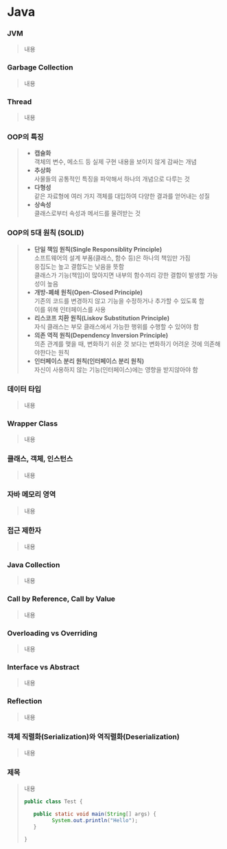 # Java

### JVM
> 내용   

### Garbage Collection
> 내용   

### Thread
> 내용<br>

### OOP의 특징
> - **캡슐화**   
>   객체의 변수, 메소드 등 실제 구현 내용을 보이지 않게 감싸는 개념   
> - **추상화**   
>   사물들의 공통적인 특징을 파악해서 하나의 개념으로 다루는 것   
> - **다형성**   
>   같은 자료형에 여러 가지 객체를 대입하여 다양한 결과를 얻어내는 성질   
> - **상속성**   
>   클래스로부터 속성과 메서드를 물려받는 것   

### OOP의 5대 원칙 (SOLID)
> - **단일 책임 원칙(Single Responsiblity Principle)**   
>   소프트웨어의 설계 부품(클래스, 함수 등)은 하나의 책임만 가짐   
>   응집도는 높고 결합도는 낮음을 뜻함   
>   클래스가 기능(책임)이 많아지면 내부의 함수끼리 강한 결합이 발생할 가능성이 높음   
> - **개방-폐쇄 원칙(Open-Closed Principle)**   
>   기존의 코드를 변경하지 않고 기능을 수정하거나 추가할 수 있도록 함   
>   이를 위해 인터페이스를 사용   
> - **리스코프 치환 원칙(Liskov Substitution Principle)**   
>   자식 클래스는 부모 클래스에서 가능한 행위를 수행할 수 있어야 함   
> - **의존 역적 원칙(Dependency Inversion Principle)**   
>   의존 관계를 맺을 때, 변화하기 쉬운 것 보다는 변화하기 어려운 것에 의존해야한다는 원칙   
> - **인터페이스 분리 원칙(인터페이스 분리 원칙)**   
>   자신이 사용하지 않는 기능(인터페이스)에는 영향을 받지않아야 함   

### 데이터 타입
> 내용<br>

### Wrapper Class
> 내용<br>

### 클래스, 객체, 인스턴스
> 내용<br>

### 자바 메모리 영역
> 내용<br>

### 접근 제한자
> 내용<br>

### Java Collection
> 내용<br>

### Call by Reference, Call by Value
> 내용<br>

### Overloading vs Overriding
> 내용<br>

### Interface vs Abstract
> 내용<br>

### Reflection
> 내용<br>

### 객체 직렬화(Serialization)와 역직렬화(Deserialization)
> 내용<br>

### 제목
> 내용<br>
>  ```java
> public class Test {
> 
>	  public static void main(String[] args) {
>		    System.out.println("Hello");
>     }
>
> }
> ```

